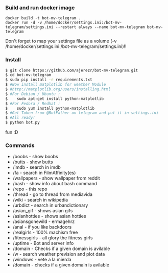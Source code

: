 ### Build and run docker image

```
docker build -t bot-mv-telegram .
docker run -d -v /home/docker/settings.ini:/bot-mv-telegram/settings.ini --restart always --name bot-mv-telegram bot-mv-telegram
```
Don't forget to map your settings file as a volume (-v /home/docker/settings.ini:/bot-mv-telegram/settings.ini)!!


### Install
```sh
$ git clone https://github.com/ajerezr/bot-mv-telegram.git
$ cd bot-mv-telegram
$ sudo pip install -r requirements.txt
$ #Now install matplotlib for weather Module
$ #http://matplotlib.org/users/installing.html
$ #For Debian / Ubuntu :
$    sudo apt-get install python-matplotlib
$ #For Fedora / Redhat :
$    sudo yum install python-matplotlib
$ #Get Token from @BotFather on telegram and put it in settings.ini
$ #All ready!
$ python bot.py
```
fun :D

### Commands
* /boobs - show boobs
* /butts - show butts
* /imdb - search in imdb
* /fa - search in FilmAffinity(es)
* /wallpapers - show wallpaper from reddit
* /bash <command> - show info about bash command
* /repo - this repo
* /thread - go to thread from mediavida
* /wiki - search in wikipedia
* /urbdict - search in urbandictionary
* /asian_gif - shows asian gifs
* /asianhotties - shows asian hotties
* /asiansgonewild - ermagehrz
* /anal - if you like backdoors
* /realgirls - 100% machism free
* /fitnessgirls - all glory the fitness girls
* /uptime - Bot and server info
* /domain - Checks if a given domain is avilable
* /w - search weather prevision and plot data
* /windows - vete a la mierda
* /domain - checks if a given domain is avilable
